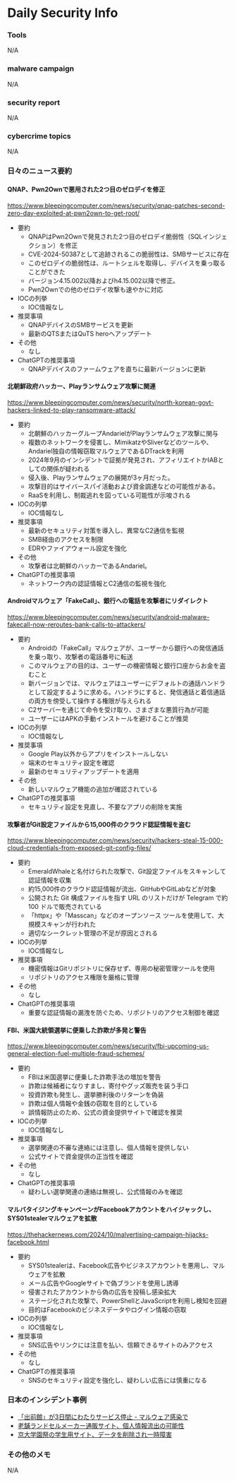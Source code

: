 # Daily Security Info

### Tools
N/A

### malware campaign
N/A

### security report
N/A

### cybercrime topics
N/A

### 日々のニュース要約

#### QNAP、Pwn2Ownで悪用された2つ目のゼロデイを修正
https://www.bleepingcomputer.com/news/security/qnap-patches-second-zero-day-exploited-at-pwn2own-to-get-root/

- 要約
    - QNAPはPwn2Ownで発見された2つ目のゼロデイ脆弱性（SQLインジェクション）を修正
    - CVE-2024-50387として追跡されるこの脆弱性は、SMBサービスに存在
    - このゼロデイの脆弱性は、ルートシェルを取得し、デバイスを乗っ取ることができた
    - バージョン4.15.002以降およびh4.15.002以降で修正。
    - Pwn2Ownでの他のゼロデイ攻撃も速やかに対応
- IOCの列挙
    - IOC情報なし
- 推奨事項
    - QNAPデバイスのSMBサービスを更新
    - 最新のQTSまたはQuTS heroへアップデート
- その他
    - なし
- ChatGPTの推奨事項
    - QNAPデバイスのファームウェアを直ちに最新バージョンに更新

#### 北朝鮮政府ハッカー、Playランサムウェア攻撃に関連
https://www.bleepingcomputer.com/news/security/north-korean-govt-hackers-linked-to-play-ransomware-attack/

- 要約
    - 北朝鮮のハッカーグループAndarielがPlayランサムウェア攻撃に関与
    - 複数のネットワークを侵害し、MimikatzやSliverなどのツールや、Andariel独自の情報窃取マルウェアであるDTrackを利用
    - 2024年9月のインシデントで証拠が発見され、アフィリエイトかIABとしての関係が疑われる
    - 侵入後、Playランサムウェアの展開が3ヶ月だった。
    - 攻撃目的はサイバースパイ活動および資金調達などの可能性がある。
    - RaaSを利用し、制裁逃れを図っている可能性が示唆される
- IOCの列挙
    - IOC情報なし
- 推奨事項
    - 最新のセキュリティ対策を導入し、異常なC2通信を監視
    - SMB経由のアクセスを制限
    - EDRやファイアウォール設定を強化
- その他
    - 攻撃者は北朝鮮のハッカーであるAndariel。
- ChatGPTの推奨事項
    - ネットワーク内の認証情報とC2通信の監視を強化

#### Androidマルウェア「FakeCall」、銀行への電話を攻撃者にリダイレクト
https://www.bleepingcomputer.com/news/security/android-malware-fakecall-now-reroutes-bank-calls-to-attackers/

- 要約
    - Androidの「FakeCall」マルウェアが、ユーザーから銀行への発信通話を乗っ取り、攻撃者の電話番号に転送
    - このマルウェアの目的は、ユーザーの機密情報と銀行口座からお金を盗むこと
    - 新バージョンでは、マルウェアはユーザーにデフォルトの通話ハンドラとして設定するように求める。ハンドラにすると、発信通話と着信通話の両方を傍受して操作する権限が与えられる
    - C2サーバーを通じて命令を受け取り、さまざまな悪質行為が可能
    - ユーザーにはAPKの手動インストールを避けることが推奨
- IOCの列挙
    - IOC情報なし
- 推奨事項
    - Google Play以外からアプリをインストールしない
    - 端末のセキュリティ設定を確認
    - 最新のセキュリティアップデートを適用
- その他
    - 新しいマルウェア機能の追加が確認されている
- ChatGPTの推奨事項
    - セキュリティ設定を見直し、不要なアプリの削除を実施

#### 攻撃者がGit設定ファイルから15,000件のクラウド認証情報を盗む
https://www.bleepingcomputer.com/news/security/hackers-steal-15-000-cloud-credentials-from-exposed-git-config-files/

- 要約
    - EmeraldWhaleと名付けられた攻撃で、Git設定ファイルをスキャンして認証情報を収集
    - 約15,000件のクラウド認証情報が流出、GitHubやGitLabなどが対象
    - 公開された Git 構成ファイルを指す URL のリストだけが Telegram で約 100 ドルで販売されている
    - 「httpx」や「Masscan」などのオープンソース ツールを使用して、大規模スキャンが行われた
    - 適切なシークレット管理の不足が原因とされる
- IOCの列挙
    - IOC情報なし
- 推奨事項
    - 機密情報はGitリポジトリに保存せず、専用の秘密管理ツールを使用
    - リポジトリのアクセス権限を厳格に管理
- その他
    - なし
- ChatGPTの推奨事項
    - 重要な認証情報の漏洩を防ぐため、リポジトリのアクセス制御を確認

#### FBI、米国大統領選挙に便乗した詐欺が多発と警告
https://www.bleepingcomputer.com/news/security/fbi-upcoming-us-general-election-fuel-multiple-fraud-schemes/

- 要約
    - FBIは米国選挙に便乗した詐欺手法の増加を警告
    - 詐欺は候補者になりすまし、寄付やグッズ販売を装う手口
    - 投資詐欺も発生し、選挙勝利後のリターンを偽装
    - 詐欺は個人情報や金銭の窃取を目的としている
    - 誤情報防止のため、公式の資金提供サイトで確認を推奨
- IOCの列挙
    - IOC情報なし
- 推奨事項
    - 選挙関連の不審な連絡には注意し、個人情報を提供しない
    - 公式サイトで資金提供の正当性を確認
- その他
    - なし
- ChatGPTの推奨事項
    - 疑わしい選挙関連の連絡は無視し、公式情報のみを確認

#### マルバタイジングキャンペーンがFacebookアカウントをハイジャックし、SYS01stealerマルウェアを拡散
https://thehackernews.com/2024/10/malvertising-campaign-hijacks-facebook.html

- 要約
    - SYS01stealerは、Facebook広告やビジネスアカウントを悪用し、マルウェアを拡散
    - メール広告やGoogleサイトで偽ブランドを使用し誘導
    - 侵害されたアカウントから偽の広告を投稿し感染拡大
    - ステージ化された攻撃で、PowerShellとJavaScriptを利用し検知を回避
    - 目的はFacebookのビジネスデータやログイン情報の窃取
- IOCの列挙
    - IOC情報なし
- 推奨事項
    - SNS広告やリンクには注意を払い、信頼できるサイトのみアクセス
- その他
    - なし
- ChatGPTの推奨事項
    - SNSのセキュリティ設定を強化し、疑わしい広告には慎重になる

### 日本のインシデント事例
- [「出前館」が3日間にわたりサービス停止 - マルウェア感染で](https://www.security-next.com/163603)
- [老舗ランドセルメーカー通販サイト、個人情報流出の可能性](https://www.security-next.com/163624)
- [京大学園祭の学生用サイト、データを削除され一時障害](https://www.security-next.com/163381)

### その他のメモ
N/A